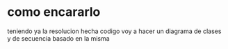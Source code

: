 # como encararlo

teniendo ya la resolucion hecha codigo voy a hacer un diagrama de clases y de secuencia basado en la misma

